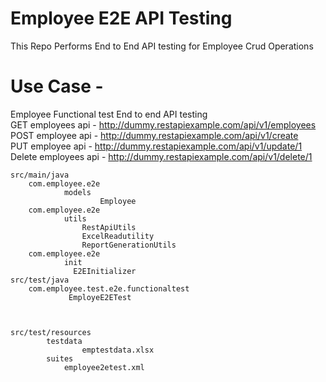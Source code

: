 # Employee E2E API Testing
This Repo Performs End to End API testing for Employee Crud Operations

# Use Case - 
Employee Functional test End to end API testing <br>
	GET employees api - 	http://dummy.restapiexample.com/api/v1/employees <br>
	POST employee api -  	http://dummy.restapiexample.com/api/v1/create <br>
	PUT employee api  -   http://dummy.restapiexample.com/api/v1/update/1 <br>
	Delete employees api -  http://dummy.restapiexample.com/api/v1/delete/1 <br>

	src/main/java
		com.employee.e2e
				models
						Employee
		com.employee.e2e
				utils 	
				    RestApiUtils
				    ExcelReadutility
				    ReportGenerationUtils
		com.employee.e2e
		        init
                  E2EInitializer
    src/test/java
        com.employee.test.e2e.functionaltest
        	     EmployeE2ETest
    


    src/test/resources
    		testdata
    				emptestdata.xlsx
    		suites
    			employee2etest.xml

